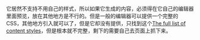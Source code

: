 它居然不支持不用自己的样式，所以如果它生成的内容，必须得在它自己的编辑器里面预览，放在其他地方是不行的。但是一般的编辑器可以提供一个完整的CSS，其他地方引入就可以了，但是它却没有提供，只找到这个[The full list of content styles](https://ckeditor.com/docs/ckeditor5/latest/installation/advanced/content-styles.html#the-full-list-of-content-styles)，但是根本就不完整，剩下的需要自己去页面上抓下来。
